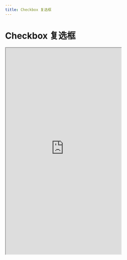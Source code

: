```yaml
---
title: Checkbox 复选框
---
```


# Checkbox 复选框

<iframe src="https://cfg-design.github.io/cfgd-uniapp3/#/pages/checkbox/index" style="width: 375px; height: 667px" />

# 待写